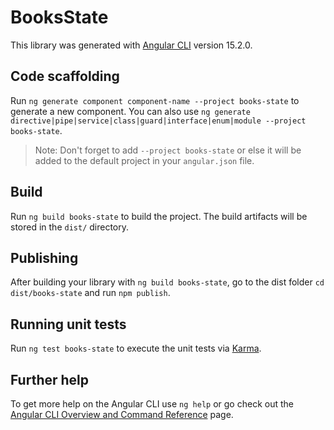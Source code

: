 # BooksState

This library was generated with [Angular CLI](https://github.com/angular/angular-cli) version 15.2.0.

## Code scaffolding

Run `ng generate component component-name --project books-state` to generate a new component. You can also use `ng generate directive|pipe|service|class|guard|interface|enum|module --project books-state`.
> Note: Don't forget to add `--project books-state` or else it will be added to the default project in your `angular.json` file. 

## Build

Run `ng build books-state` to build the project. The build artifacts will be stored in the `dist/` directory.

## Publishing

After building your library with `ng build books-state`, go to the dist folder `cd dist/books-state` and run `npm publish`.

## Running unit tests

Run `ng test books-state` to execute the unit tests via [Karma](https://karma-runner.github.io).

## Further help

To get more help on the Angular CLI use `ng help` or go check out the [Angular CLI Overview and Command Reference](https://angular.io/cli) page.
